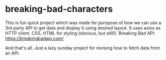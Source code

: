 # breaking-bad-characters
This is fun quick project which was made for purspose of how we can use a 3rd party API to get data and display it using desired layout.
It uses axios as HTTP client.
CSS, HTML for styling (obvious, but still!).
Breaking Bad API: https://breakingbadapi.com/


And that's all. Just a lazy sunday project for revising how to fetch data from an API.
